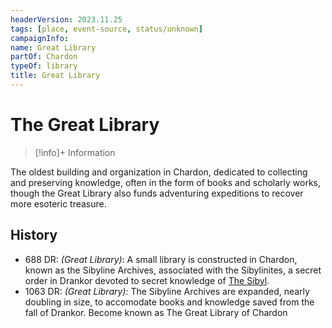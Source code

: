 ```yaml
---
headerVersion: 2023.11.25
tags: [place, event-source, status/unknown]
campaignInfo:
name: Great Library
partOf: Chardon
typeOf: library
title: Great Library
---
```

# The Great Library
>[!info]+ Information  
>   
>> 

The oldest building and organization in Chardon, dedicated to collecting and preserving knowledge, often in the form of books and scholarly works, though the Great Library also funds adventuring expeditions to recover more esoteric treasure. 

## History
- 688 DR: *(Great Library)*: A small library is constructed in Chardon, known as the Sibyline Archives, associated with the Sibylinites, a secret order in Drankor devoted to secret knowledge of [The Sibyl](<../../../../cosmology/gods/incorporeal-gods/mos-numena/the-sibyl.md>). 
- 1063 DR: *(Great Library)*: The Sibyline Archives are expanded, nearly doubling in size, to accomodate books and knowledge saved from the fall of Drankor. Become known as The Great Library of Chardon





